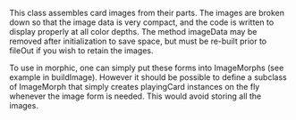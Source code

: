 This class assembles card images from their parts.  The images are broken down so that the image data is very compact, and the code is written to display properly at all color depths.  The method imageData may be removed after initialization to save space, but must be re-built prior to fileOut if you wish to retain the images.

To use in morphic, one can simply put these forms into ImageMorphs (see example in buildImage).  However it should be possible to define a subclass of ImageMorph that simply creates playingCard instances on the fly whenever the image form is needed.  This would avoid storing all the images.